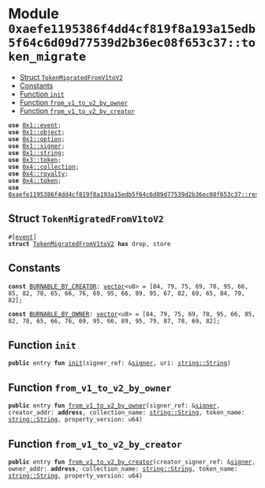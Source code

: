 
<a id="0xaefe1195386f4dd4cf819f8a193a15edb5f64c6d09d77539d2b36ec08f653c37_token_migrate"></a>

# Module `0xaefe1195386f4dd4cf819f8a193a15edb5f64c6d09d77539d2b36ec08f653c37::token_migrate`



-  [Struct `TokenMigratedFromV1toV2`](#0xaefe1195386f4dd4cf819f8a193a15edb5f64c6d09d77539d2b36ec08f653c37_token_migrate_TokenMigratedFromV1toV2)
-  [Constants](#@Constants_0)
-  [Function `init`](#0xaefe1195386f4dd4cf819f8a193a15edb5f64c6d09d77539d2b36ec08f653c37_token_migrate_init)
-  [Function `from_v1_to_v2_by_owner`](#0xaefe1195386f4dd4cf819f8a193a15edb5f64c6d09d77539d2b36ec08f653c37_token_migrate_from_v1_to_v2_by_owner)
-  [Function `from_v1_to_v2_by_creator`](#0xaefe1195386f4dd4cf819f8a193a15edb5f64c6d09d77539d2b36ec08f653c37_token_migrate_from_v1_to_v2_by_creator)


<pre><code><b>use</b> <a href="">0x1::event</a>;
<b>use</b> <a href="">0x1::object</a>;
<b>use</b> <a href="">0x1::option</a>;
<b>use</b> <a href="">0x1::signer</a>;
<b>use</b> <a href="">0x1::string</a>;
<b>use</b> <a href="">0x3::token</a>;
<b>use</b> <a href="">0x4::collection</a>;
<b>use</b> <a href="">0x4::royalty</a>;
<b>use</b> <a href="">0x4::token</a>;
<b>use</b> <a href="resource_manager.md#0xaefe1195386f4dd4cf819f8a193a15edb5f64c6d09d77539d2b36ec08f653c37_resource_manager">0xaefe1195386f4dd4cf819f8a193a15edb5f64c6d09d77539d2b36ec08f653c37::resource_manager</a>;
</code></pre>



<a id="0xaefe1195386f4dd4cf819f8a193a15edb5f64c6d09d77539d2b36ec08f653c37_token_migrate_TokenMigratedFromV1toV2"></a>

## Struct `TokenMigratedFromV1toV2`



<pre><code>#[<a href="">event</a>]
<b>struct</b> <a href="token_migrate.md#0xaefe1195386f4dd4cf819f8a193a15edb5f64c6d09d77539d2b36ec08f653c37_token_migrate_TokenMigratedFromV1toV2">TokenMigratedFromV1toV2</a> <b>has</b> drop, store
</code></pre>



<a id="@Constants_0"></a>

## Constants


<a id="0xaefe1195386f4dd4cf819f8a193a15edb5f64c6d09d77539d2b36ec08f653c37_token_migrate_BURNABLE_BY_CREATOR"></a>



<pre><code><b>const</b> <a href="token_migrate.md#0xaefe1195386f4dd4cf819f8a193a15edb5f64c6d09d77539d2b36ec08f653c37_token_migrate_BURNABLE_BY_CREATOR">BURNABLE_BY_CREATOR</a>: <a href="">vector</a>&lt;u8&gt; = [84, 79, 75, 69, 78, 95, 66, 85, 82, 78, 65, 66, 76, 69, 95, 66, 89, 95, 67, 82, 69, 65, 84, 79, 82];
</code></pre>



<a id="0xaefe1195386f4dd4cf819f8a193a15edb5f64c6d09d77539d2b36ec08f653c37_token_migrate_BURNABLE_BY_OWNER"></a>



<pre><code><b>const</b> <a href="token_migrate.md#0xaefe1195386f4dd4cf819f8a193a15edb5f64c6d09d77539d2b36ec08f653c37_token_migrate_BURNABLE_BY_OWNER">BURNABLE_BY_OWNER</a>: <a href="">vector</a>&lt;u8&gt; = [84, 79, 75, 69, 78, 95, 66, 85, 82, 78, 65, 66, 76, 69, 95, 66, 89, 95, 79, 87, 78, 69, 82];
</code></pre>



<a id="0xaefe1195386f4dd4cf819f8a193a15edb5f64c6d09d77539d2b36ec08f653c37_token_migrate_init"></a>

## Function `init`



<pre><code><b>public</b> entry <b>fun</b> <a href="token_migrate.md#0xaefe1195386f4dd4cf819f8a193a15edb5f64c6d09d77539d2b36ec08f653c37_token_migrate_init">init</a>(signer_ref: &<a href="">signer</a>, uri: <a href="_String">string::String</a>)
</code></pre>



<a id="0xaefe1195386f4dd4cf819f8a193a15edb5f64c6d09d77539d2b36ec08f653c37_token_migrate_from_v1_to_v2_by_owner"></a>

## Function `from_v1_to_v2_by_owner`



<pre><code><b>public</b> entry <b>fun</b> <a href="token_migrate.md#0xaefe1195386f4dd4cf819f8a193a15edb5f64c6d09d77539d2b36ec08f653c37_token_migrate_from_v1_to_v2_by_owner">from_v1_to_v2_by_owner</a>(signer_ref: &<a href="">signer</a>, creator_addr: <b>address</b>, collection_name: <a href="_String">string::String</a>, token_name: <a href="_String">string::String</a>, property_version: u64)
</code></pre>



<a id="0xaefe1195386f4dd4cf819f8a193a15edb5f64c6d09d77539d2b36ec08f653c37_token_migrate_from_v1_to_v2_by_creator"></a>

## Function `from_v1_to_v2_by_creator`



<pre><code><b>public</b> entry <b>fun</b> <a href="token_migrate.md#0xaefe1195386f4dd4cf819f8a193a15edb5f64c6d09d77539d2b36ec08f653c37_token_migrate_from_v1_to_v2_by_creator">from_v1_to_v2_by_creator</a>(creator_signer_ref: &<a href="">signer</a>, owner_addr: <b>address</b>, collection_name: <a href="_String">string::String</a>, token_name: <a href="_String">string::String</a>, property_version: u64)
</code></pre>
